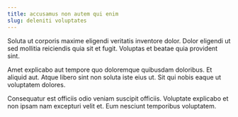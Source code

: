 ```yaml
---
title: accusamus non autem qui enim
slug: deleniti voluptates
---
```


Soluta ut corporis maxime eligendi veritatis inventore dolor. Dolor eligendi ut sed mollitia reiciendis quia sit et fugit. Voluptas et beatae quia provident sint.

Amet explicabo aut tempore quo doloremque quibusdam doloribus. Et aliquid aut. Atque libero sint non soluta iste eius ut. Sit qui nobis eaque ut voluptatem dolores.

Consequatur est officiis odio veniam suscipit officiis. Voluptate explicabo et non ipsam nam excepturi velit et. Eum nesciunt temporibus voluptatem.
